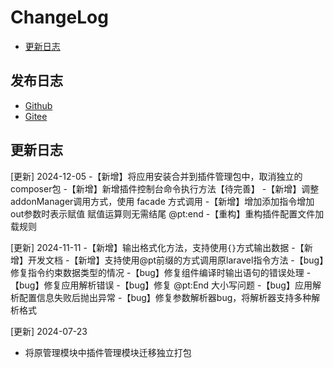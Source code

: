 # ChangeLog

-   [更新日志](https://www.panagtou.com/ptadmin/addon/changelog.html)

## 发布日志

-   [Github](https://github.com/pangtou/addon)
-   [Gitee](https://gitee.com/pangtou/addon)

## 更新日志
[更新] 2024-12-05
-【新增】将应用安装合并到插件管理包中，取消独立的composer包
-【新增】新增插件控制台命令执行方法【待完善】
-【新增】调整addonManager调用方式，使用 facade 方式调用
-【新增】增加添加指令增加out参数时表示赋值 赋值运算则无需结尾 @pt:end
-【重构】重构插件配置文件加载规则

[更新] 2024-11-11
-【新增】输出格式化方法，支持使用`{}`方式输出数据
-【新增】开发文档
-【新增】支持使用@pt前缀的方式调用原laravel指令方法
-【bug】修复指令约束数据类型的情况
-【bug】修复组件编译时输出语句的错误处理
-【bug】修复应用解析错误
-【bug】修复 @pt:End  大小写问题
-【bug】应用解析配置信息失败后抛出异常
-【bug】修复参数解析器bug，将解析器支持多种解析格式

[更新] 2024-07-23
- 将原管理模块中插件管理模块迁移独立打包